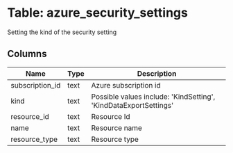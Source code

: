
# Table: azure_security_settings
Setting the kind of the security setting
## Columns
| Name        | Type           | Description  |
| ------------- | ------------- | -----  |
|subscription_id|text|Azure subscription id|
|kind|text|Possible values include: 'KindSetting', 'KindDataExportSettings'|
|resource_id|text|Resource Id|
|name|text|Resource name|
|resource_type|text|Resource type|
